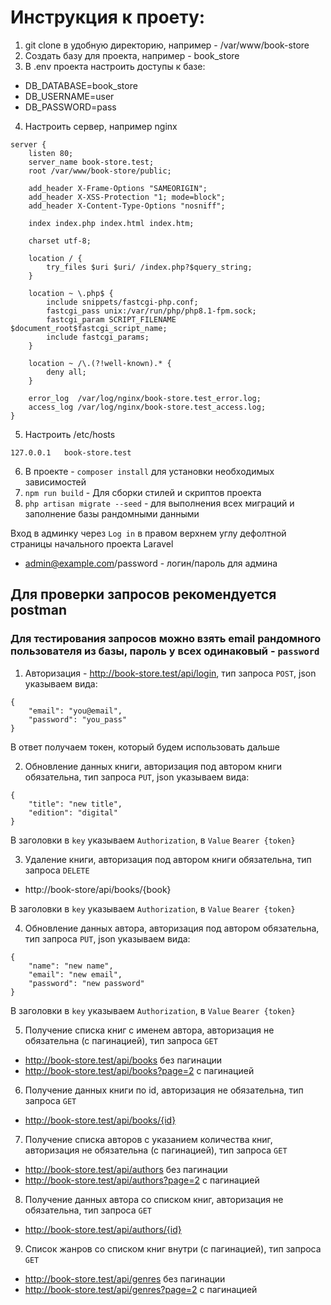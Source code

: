 # Инструкция к проету: 
1. git clone в удобную директорию, например - /var/www/book-store
2. Создать базу для проекта, например - book_store
3. В .env проекта настроить доступы к базе:
- DB_DATABASE=book_store
- DB_USERNAME=user
- DB_PASSWORD=pass
4. Настроить сервер, например nginx
```
server {
    listen 80;
    server_name book-store.test;
    root /var/www/book-store/public;

    add_header X-Frame-Options "SAMEORIGIN";
    add_header X-XSS-Protection "1; mode=block";
    add_header X-Content-Type-Options "nosniff";

    index index.php index.html index.htm;

    charset utf-8;

    location / {
        try_files $uri $uri/ /index.php?$query_string;
    }

    location ~ \.php$ {
        include snippets/fastcgi-php.conf;
        fastcgi_pass unix:/var/run/php/php8.1-fpm.sock;
        fastcgi_param SCRIPT_FILENAME $document_root$fastcgi_script_name;
        include fastcgi_params;
    }

    location ~ /\.(?!well-known).* {
        deny all;
    }

    error_log  /var/log/nginx/book-store.test_error.log;
    access_log /var/log/nginx/book-store.test_access.log;
}
```
5. Настроить /etc/hosts
```
127.0.0.1	book-store.test
```
6. В проекте - `composer install` для установки необходимых зависимостей
7. `npm run build` - Для сборки стилей и скриптов проекта
8. `php artisan migrate --seed` - для выполнения всех миграций и заполнение базы рандомными данными

Вход в админку через `Log in` в правом верхнем углу дефолтной страницы начального проекта Laravel

- admin@example.com/password - логин/пароль для админа

## Для проверки запросов рекомендуется postman

### Для тестирования запросов можно взять email рандомного пользователя из базы, пароль у всех одинаковый - `password`

1. Авторизация - http://book-store.test/api/login, тип запроса `POST`, json указываем вида:
```
{
    "email": "you@email",
    "password": "you_pass"
}
```
В ответ получаем токен, который будем использовать дальше

2. Обновление данных книги, авторизация под автором книги обязательна, тип запроса `PUT`, json указываем вида:
```
{
    "title": "new title",
    "edition": "digital"
}
```
В заголовки в `key` указываем `Authorization`, в `Value` `Bearer {token}`

3. Удаление книги, авторизация под автором книги обязательна, тип запроса `DELETE`
- http://book-store/api/books/{book}

В заголовки в `key` указываем `Authorization`, в `Value` `Bearer {token}`

4. Обновление данных автора, авторизация под автором обязательна, тип запроса `PUT`, json указываем вида:
```
{
    "name": "new name",
    "email": "new email",
    "password": "new password"
}
```
В заголовки в `key` указываем `Authorization`, в `Value` `Bearer {token}`

5. Получение списка книг с именем автора, авторизация не обязательна (с пагинацией), тип запроса `GET`
- http://book-store.test/api/books без пагинации
- http://book-store.test/api/books?page=2 с пагинацией

6. Получение данных книги по id, авторизация не обязательна, тип запроса `GET`
- http://book-store.test/api/books/{id}

7. Получение списка авторов с указанием количества книг, авторизация не обязательна (с пагинацией), тип запроса `GET`
- http://book-store.test/api/authors без пагинации
- http://book-store.test/api/authors?page=2 с пагинацией

8. Получение данных автора со списком книг, авторизация не обязательна, тип запроса `GET`
- http://book-store.test/api/authors/{id}

9. Список жанров со списком книг внутри (с пагинацией), тип запроса `GET`
- http://book-store.test/api/genres без пагинации
- http://book-store.test/api/genres?page=2 с пагинацией

